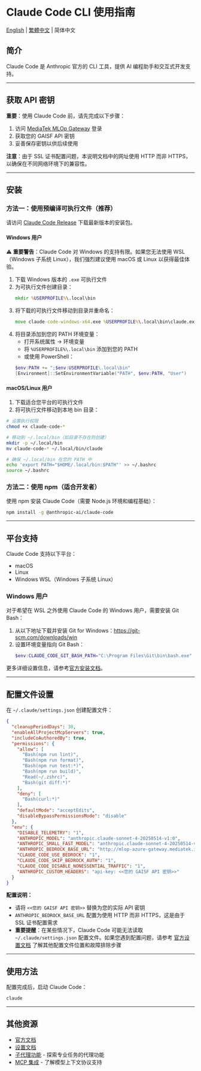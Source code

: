 # Claude Code CLI 使用指南

[English](README.md) | [繁體中文](README.zh-TW.md) | 简体中文

## 简介

Claude Code 是 Anthropic 官方的 CLI 工具，提供 AI 编程助手和交互式开发支持。

---

## 获取 API 密钥

**重要**：使用 Claude Code 前，请先完成以下步骤：

1. 访问 [MediaTek MLOp Gateway](https://mlop-azure-gateway.mediatek.inc/auth/login) 登录
2. 获取您的 GAISF API 密钥
3. 妥善保存密钥以供后续使用

**注意**：由于 SSL 证书配置问题，本说明文档中的网址使用 HTTP 而非 HTTPS，以确保在不同网络环境下的兼容性。

---

## 安装

### 方法一：使用预编译可执行文件（推荐）

请访问 [Claude Code Release](https://gitea.mediatek.inc/IT-GAIA/claude-code/releases/latest) 下载最新版本的安装包。

#### Windows 用户

⚠️ **重要警告**：Claude Code 对 Windows 的支持有限。如果您无法使用 WSL（Windows 子系统 Linux），我们强烈建议使用 macOS 或 Linux 以获得最佳体验。

1. 下载 Windows 版本的 `.exe` 可执行文件
2. 为可执行文件创建目录：
   ```cmd
   mkdir %USERPROFILE%\.local\bin
   ```
3. 将下载的可执行文件移动到目录并重命名：
   ```cmd
   move claude-code-windows-x64.exe %USERPROFILE%\.local\bin\claude.exe
   ```
4. 将目录添加到您的 PATH 环境变量：
   - 打开系统属性 → 环境变量
   - 将 `%USERPROFILE%\.local\bin` 添加到您的 PATH
   - 或使用 PowerShell：
   ```powershell
   $env:PATH += ";$env:USERPROFILE\.local\bin"
   [Environment]::SetEnvironmentVariable("PATH", $env:PATH, "User")
   ```

#### macOS/Linux 用户
1. 下载适合您平台的可执行文件
2. 将可执行文件移动到本地 bin 目录：

```bash
# 设置执行权限
chmod +x claude-code-*

# 移动到 ~/.local/bin（如目录不存在则创建）
mkdir -p ~/.local/bin
mv claude-code-* ~/.local/bin/claude

# 确保 ~/.local/bin 在您的 PATH 中
echo 'export PATH="$HOME/.local/bin:$PATH"' >> ~/.bashrc
source ~/.bashrc
```

### 方法二：使用 npm（适合开发者）

使用 npm 安装 Claude Code（需要 Node.js 环境和编程基础）：

```bash
npm install -g @anthropic-ai/claude-code
```

---

## 平台支持

Claude Code 支持以下平台：
- macOS
- Linux 
- Windows WSL（Windows 子系统 Linux）

### Windows 用户

对于希望在 WSL 之外使用 Claude Code 的 Windows 用户，需要安装 Git Bash：

1. 从以下地址下载并安装 Git for Windows：https://git-scm.com/downloads/win
2. 设置环境变量指向 Git Bash：
   ```powershell
   $env:CLAUDE_CODE_GIT_BASH_PATH="C:\Program Files\Git\bin\bash.exe"
   ```

更多详细设置信息，请参考[官方安装文档](https://docs.anthropic.com/zh-CN/docs/claude-code/setup)。

---

## 配置文件设置

在 `~/.claude/settings.json` 创建配置文件：

```json
{
  "cleanupPeriodDays": 30,
  "enableAllProjectMcpServers": true,
  "includeCoAuthoredBy": true,
  "permissions": {
    "allow": [
      "Bash(npm run lint)",
      "Bash(npm run format)",
      "Bash(npm run test:*)",
      "Bash(npm run build)",
      "Read(~/.zshrc)",
      "Bash(git diff:*)"
    ],
    "deny": [
      "Bash(curl:*)"
    ],
    "defaultMode": "acceptEdits",
    "disableBypassPermissionsMode": "disable"
  },
  "env": {
    "DISABLE_TELEMETRY": "1",
    "ANTHROPIC_MODEL": "anthropic.claude-sonnet-4-20250514-v1:0",
    "ANTHROPIC_SMALL_FAST_MODEL": "anthropic.claude-sonnet-4-20250514-v1:0",
    "ANTHROPIC_BEDROCK_BASE_URL": "http://mlop-azure-gateway.mediatek.inc",
    "CLAUDE_CODE_USE_BEDROCK": "1",
    "CLAUDE_CODE_SKIP_BEDROCK_AUTH": "1",
    "CLAUDE_CODE_DISABLE_NONESSENTIAL_TRAFFIC": "1",
    "ANTHROPIC_CUSTOM_HEADERS": "api-key: <<您的 GAISF API 密钥>>"
  }
}
```

**配置说明：**
- 请将 `<<您的 GAISF API 密钥>>` 替换为您的实际 API 密钥
- `ANTHROPIC_BEDROCK_BASE_URL` 配置为使用 HTTP 而非 HTTPS，这是由于 SSL 证书配置需求
- **重要提醒**：在某些情况下，Claude Code 可能无法读取 `~/.claude/settings.json` 配置文件。如果您遇到配置问题，请参考 [官方设置文档](https://docs.anthropic.com/zh-CN/docs/claude-code/settings#%E8%AE%BE%E7%BD%AE%E6%96%87%E4%BB%B6) 了解其他配置文件位置和故障排除步骤

---

## 使用方法

配置完成后，启动 Claude Code：

```bash
claude
```

---

## 其他资源

- [官方文档](https://docs.anthropic.com/zh-CN/docs/claude-code)
- [设置文档](https://docs.anthropic.com/zh-CN/docs/claude-code/settings)
- [子代理功能](https://docs.anthropic.com/zh-CN/docs/claude-code/sub-agents) - 探索专业任务的代理功能
- [MCP 集成](https://docs.anthropic.com/zh-CN/docs/claude-code/mcp) - 了解模型上下文协议支持